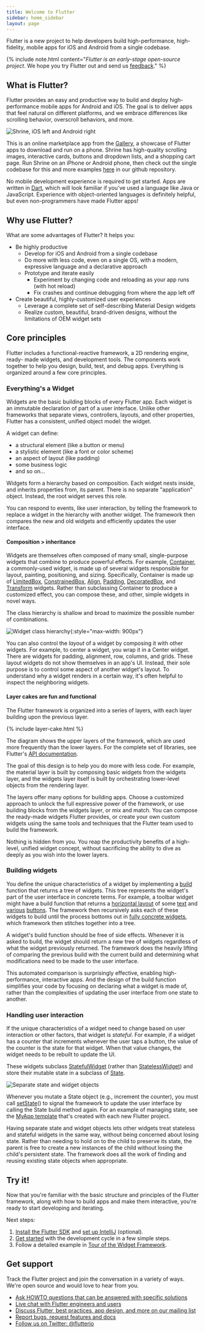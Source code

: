 ```yaml
---
title: Welcome to Flutter
sidebar: home_sidebar
layout: page
---
```


Flutter is a new project to help developers build high-performance, high-fidelity, mobile apps for
iOS and Android from a single codebase.

{% include note.html content="_Flutter is an early-stage open-source project_. We hope you try Flutter out and send us [feedback](mailto:flutter-dev@googlegroups.com)." %}

## What is Flutter?

Flutter provides an easy and productive way to build and deploy high-performance 
mobile apps for Android and iOS. The goal is to deliver apps that feel natural 
on different platforms, and we embrace differences like scrolling behavior, 
overscroll behaviors, and more. 

![Shrine, iOS left and Android right](/images/whatisflutter/shrine_both.png)

This is an online marketplace app from the [Gallery](https://github.com/flutter/flutter/tree/master/examples/flutter_gallery/lib/demo), 
a showcase of Flutter apps to download and run on a phone. Shrine has 
high-quality scrolling images, interactive cards, buttons and dropdown lists, 
and a shopping cart page. Run Shrine on an iPhone or Android phone, then check
out the single codebase for this and more examples [here](https://github.com/flutter/flutter/tree/master/examples) 
in our github repository.

No mobile development experience is required to get started. Apps are written 
in [Dart](https://dartlang.org), which will look familiar if you've used a 
language like Java or JavaScript. Experience with object-oriented languages 
is definitely helpful, but even non-programmers have made Flutter apps!

## Why use Flutter?

What are some advantages of Flutter? It helps you:

*   Be highly productive
    *   Develop for iOS and Android from a single codebase
    *   Do more with less code, even on a single OS, with a modern, expressive 
language and a declarative approach
    *   Prototype and iterate easily
        *   Experiment by changing code and reloading as your app runs (with hot reload)
        *   Fix crashes and continue debugging from where the app left off
*   Create beautiful, highly-customized user experiences
    *   Leverage a complete set of self-describing Material Design widgets
    *   Realize custom, beautiful, brand-driven designs, without the limitations 
of OEM widget sets

## Core principles

Flutter includes a functional-reactive framework, a 2D rendering engine, ready-
made widgets, and development tools. The components work together to help you 
design, build, test, and debug apps. Everything is organized around a few core 
principles. 

### Everything's a Widget

Widgets are the basic building blocks of every Flutter app. Each widget is an 
immutable declaration of part of a user interface.  Unlike other frameworks that 
separate views, controllers, layouts, and other properties, Flutter has a 
consistent, unified object model: the widget.

A widget can define:

*   a structural element (like a button or menu)
*   a stylistic element (like a font or color scheme)
*   an aspect of layout (like padding)
*   some business logic 
*   and so on...

Widgets form a hierarchy based on composition.  Each widget nests inside, and 
inherits properties from, its parent.  There is no separate "application" object.
Instead, the root widget serves this role.


You can respond to events, like user interaction, by telling the framework to 
replace a widget in the hierarchy with another widget.  The framework then 
compares the new and old widgets and efficiently updates the user interface.

#### Composition > inheritance

Widgets are themselves often composed of many small, single-purpose widgets that
combine to produce powerful effects.  For example, [Container](https://github.com/flutter/flutter/blob/master/packages/flutter/lib/src/widgets/container.dart),
a commonly-used widget, is made up of several widgets responsible for layout,
painting, positioning, and sizing. Specifically, Container is made up of
[LimitedBox](https://docs.flutter.io/flutter/widgets/LimitedBox-class.html),
[ConstrainedBox](https://docs.flutter.io/flutter/widgets/ConstrainedBox-class.html),
[Align](https://docs.flutter.io/flutter/widgets/Align-class.html),
[Padding](https://docs.flutter.io/flutter/widgets/Padding-class.html),
[DecoratedBox](https://docs.flutter.io/flutter/widgets/DecoratedBox-class.html),
and [Transform](https://docs.flutter.io/flutter/widgets/Transform-class.html)
widgets.  Rather than subclassing Container to produce a customized effect, you
can compose these, and other, simple widgets in novel ways.

The class hierarchy is shallow and broad to maximize the possible number of 
combinations.

![Widget class hierarchy](/images/whatisflutter/Widget_class_hierarchy.png){:style="max-width: 900px"}

You can also control the *layout* of a widget by composing it with other widgets.
For example, to center a widget, you wrap it in a Center widget. There are
widgets for padding, alignment, row, columns, and grids. These layout widgets
do not show themselves in an app's UI.  Instead, their sole purpose is to
control some aspect of another widget's layout. To understand why a widget
renders in a certain way, it's often helpful to inspect the neighboring widgets.

#### Layer cakes are fun and functional

The Flutter framework is organized into a series of layers, with each layer
building upon the previous layer.

{% include layer-cake.html %}

The diagram shows the upper layers of the framework, which are used more 
frequently than the lower layers. For the complete set of libraries, see 
Flutter's [API documentation](https://docs.flutter.io).

The goal of this design is to help you do more with less code.  For example,
the material layer is built by composing basic widgets from the widgets layer,
and the widgets layer itself is built by orchestrating lower-level objects from
the rendering layer.

The layers offer many options for building apps. Choose a customized approach to
unlock the full expressive power of the framework, or use building blocks from 
the widgets layer, or mix and match. You can compose the ready-made widgets 
Flutter provides, or create your own custom widgets using the same tools and 
techniques that the Flutter team used to build the framework.

Nothing is hidden from you.  You reap the productivity benefits of a high-level, 
unified widget concept, without sacrificing the ability to dive as deeply as you 
wish into the lower layers.

### Building widgets

You define the unique characteristics of a widget by implementing a 
[build](https://docs.flutter.io/flutter/widgets/StatelessWidget/build.html) 
function that returns a tree of widgets. This tree represents the widget's part 
of the user interface in concrete terms.  For example, a toolbar widget might 
have a build function that returns a [horizontal layout](https://docs.flutter.io/flutter/widgets/Row-class.html)
of some [text](https://docs.flutter.io/flutter/widgets/Text-class.html) and
[various](https://docs.flutter.io/flutter/material/IconButton-class.html)
[buttons](https://docs.flutter.io/flutter/material/PopupMenuButton-class.html). 
The framework then recursively asks each of these widgets to build until the
process bottoms out in [fully concrete widgets](https://docs.flutter.io/flutter/widgets/RenderObjectWidget-class.html),
which framework then stitches together into a tree.

A widget's build function should be free of side effects.  Whenever it is asked 
to build, the widget should return a new tree of widgets regardless of what the 
widget previously returned. The framework does the heavily lifting of comparing 
the previous build with the current build and determining what modifications 
need to be made to the user interface. 

This automated comparison is surprisingly effective, enabling high-performance,
interactive apps. And the design of the build function simplifies your code by
focusing on declaring what a widget is made of, rather than the complexities of
updating the user interface from one state to another.

### Handling user interaction

If the unique characteristics of a widget need to change based on user 
interaction or other factors, that widget is *stateful*. For example, if a 
widget has a counter that increments whenever the user taps a button, the value 
of the counter is the state for that widget. When that value changes, the widget 
needs to be rebuilt to update the UI.

These widgets subclass [StatefulWidget](https://docs.flutter.io/flutter/widgets/StatefulWidget-class.html)
(rather than [StatelessWidget](https://docs.flutter.io/flutter/widgets/StatelessWidget-class.html))
and store their mutable state in a subclass of [State](https://docs.flutter.io/flutter/widgets/State-class.html).

![Separate state and widget objects](/images/whatisflutter/state.png)

Whenever you mutate a State object (e.g., increment the counter), you must call
[setState](https://docs.flutter.io/flutter/widgets/State/setState.html)() to 
signal the framework to update the user interface by calling the State build 
method again. For an example of managing state, see the [MyApp template](https://github.com/flutter/flutter/blob/fa2caa737bdde4d72525d9d4260abb0ba5548c01/packages/flutter_tools/templates/create/lib/main.dart.tmpl) that's created with each new Flutter project.

Having separate state and widget objects lets other widgets treat stateless and 
stateful widgets in the same way, without being concerned about losing state. 
Rather than needing to hold on to the child to preserve its state, the parent is
free to create a new instances of the child without losing the child's persistent
state. The framework does all the work of finding and reusing existing state 
objects when appropriate.

## Try it!

Now that you're familiar with the basic structure and principles of the Flutter
framework, along with how to build apps and make them interactive, you're ready
to start developing and iterating. 

Next steps:

1.  [Install the Flutter SDK](https://flutter.io/setup/) and [set up IntelliJ](https://flutter.io/intellij-setup/) (optional).
1.  [Get started](https://flutter.io/getting-started/) with the development cycle in a few simple steps.
1.  Follow a detailed example in [Tour of the Widget Framework](https://flutter.io/widgets-intro/).

## Get support

Track the Flutter project and join the conversation in a variety of ways.
We're open source and would love to hear from you.

- [Ask HOWTO questions that can be answered with specific solutions][so]
- [Live chat with Flutter engineers and users][gitter]
- [Discuss Flutter, best practices, app design, and more on our mailing list][mailinglist]
- [Report bugs, request features and docs][issues]
- [Follow us on Twitter: @flutterio](https://twitter.com/flutterio)


[issues]: https://github.com/flutter/flutter/issues
[apidocs]: https://docs.flutter.io
[so]: https://stackoverflow.com/tags/flutter
[mailinglist]: https://groups.google.com/d/forum/flutter-dev
[gitter]: https://gitter.im/flutter/flutter
